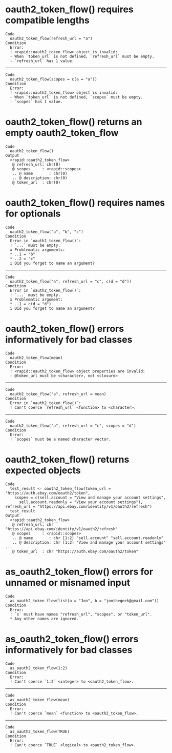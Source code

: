 # oauth2_token_flow() requires compatible lengths

    Code
      oauth2_token_flow(refresh_url = "a")
    Condition
      Error:
      ! <rapid::oauth2_token_flow> object is invalid:
      - When `token_url` is not defined, `refresh_url` must be empty.
      - `refresh_url` has 1 value.

---

    Code
      oauth2_token_flow(scopes = c(a = "a"))
    Condition
      Error:
      ! <rapid::oauth2_token_flow> object is invalid:
      - When `token_url` is not defined, `scopes` must be empty.
      - `scopes` has 1 value.

# oauth2_token_flow() returns an empty oauth2_token_flow

    Code
      oauth2_token_flow()
    Output
      <rapid::oauth2_token_flow>
       @ refresh_url: chr(0) 
       @ scopes     : <rapid::scopes>
       .. @ name       : chr(0) 
       .. @ description: chr(0) 
       @ token_url  : chr(0) 

# oauth2_token_flow() requires names for optionals

    Code
      oauth2_token_flow("a", "b", "c")
    Condition
      Error in `oauth2_token_flow()`:
      ! `...` must be empty.
      x Problematic arguments:
      * ..1 = "b"
      * ..2 = "c"
      i Did you forget to name an argument?

---

    Code
      oauth2_token_flow("a", refresh_url = "c", c(d = "d"))
    Condition
      Error in `oauth2_token_flow()`:
      ! `...` must be empty.
      x Problematic argument:
      * ..1 = c(d = "d")
      i Did you forget to name an argument?

# oauth2_token_flow() errors informatively for bad classes

    Code
      oauth2_token_flow(mean)
    Condition
      Error:
      ! <rapid::oauth2_token_flow> object properties are invalid:
      - @token_url must be <character>, not <closure>

---

    Code
      oauth2_token_flow("a", refresh_url = mean)
    Condition
      Error in `oauth2_token_flow()`:
      ! Can't coerce `refresh_url` <function> to <character>.

---

    Code
      oauth2_token_flow("a", refresh_url = "c", scopes = "d")
    Condition
      Error:
      ! `scopes` must be a named character vector.

# oauth2_token_flow() returns expected objects

    Code
      test_result <- oauth2_token_flow(token_url = "https://auth.ebay.com/oauth2/token",
        scopes = c(sell.account = "View and manage your account settings",
          sell.account.readonly = "View your account settings"), refresh_url = "https://api.ebay.com/identity/v1/oauth2/refresh")
      test_result
    Output
      <rapid::oauth2_token_flow>
       @ refresh_url: chr "https://api.ebay.com/identity/v1/oauth2/refresh"
       @ scopes     : <rapid::scopes>
       .. @ name       : chr [1:2] "sell.account" "sell.account.readonly"
       .. @ description: chr [1:2] "View and manage your account settings" ...
       @ token_url  : chr "https://auth.ebay.com/oauth2/token"

# as_oauth2_token_flow() errors for unnamed or misnamed input

    Code
      as_oauth2_token_flow(list(a = "Jon", b = "jonthegeek@gmail.com"))
    Condition
      Error:
      ! `x` must have names "refresh_url", "scopes", or "token_url".
      * Any other names are ignored.

# as_oauth2_token_flow() errors informatively for bad classes

    Code
      as_oauth2_token_flow(1:2)
    Condition
      Error:
      ! Can't coerce `1:2` <integer> to <oauth2_token_flow>.

---

    Code
      as_oauth2_token_flow(mean)
    Condition
      Error:
      ! Can't coerce `mean` <function> to <oauth2_token_flow>.

---

    Code
      as_oauth2_token_flow(TRUE)
    Condition
      Error:
      ! Can't coerce `TRUE` <logical> to <oauth2_token_flow>.

